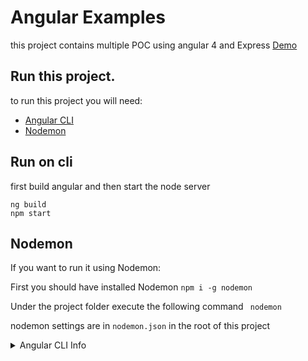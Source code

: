 # Angular Examples

this project contains multiple POC using angular 4 and Express
[Demo](https://angular-examples.herokuapp.com/hero/dashboard)

## Run this project.
to run this project you will need:
 * [Angular CLI](https://github.com/angular/angular-cli)
 * [Nodemon](https://nodemon.io/)

## Run on cli 
first build angular and then start the node server
``` 
ng build
npm start
```
## Nodemon

If you want to run it using Nodemon:

First you should have installed Nodemon
```npm i -g nodemon ```

Under the project folder execute the following  command
``` nodemon```

nodemon settings are in `nodemon.json` in the root of this project


<details>
<summary>Angular CLI Info</summary>


This project was generated with [Angular CLI](https://github.com/angular/angular-cli) version 1.1.3.

## Development server

Run `ng serve` for a dev server. Navigate to `http://localhost:4200/`. The app will automatically reload if you change any of the source files.

## Code scaffolding

Run `ng generate component component-name` to generate a new component. You can also use `ng generate directive|pipe|service|class|module`.

## Build

Run `ng build` to build the project. The build artifacts will be stored in the `dist/` directory. Use the `-prod` flag for a production build.

## Running unit tests

Run `ng test` to execute the unit tests via [Karma](https://karma-runner.github.io).

## Running end-to-end tests

Run `ng e2e` to execute the end-to-end tests via [Protractor](http://www.protractortest.org/).
Before running the tests make sure you are serving the app via `ng serve`.

## Further help

To get more help on the Angular CLI use `ng help` or go check out the [Angular CLI README](https://github.com/angular/angular-cli/blob/master/README.md).
</details>